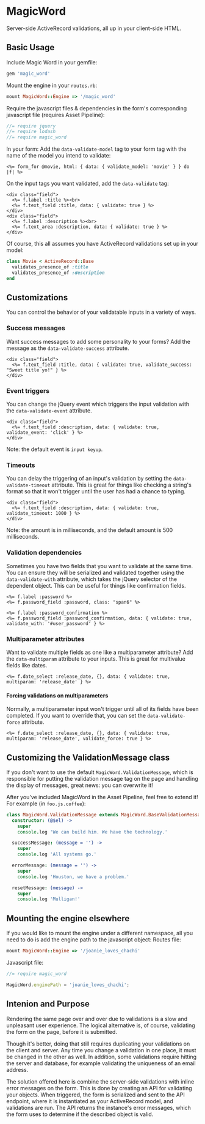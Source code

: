 # MagicWord
Server-side ActiveRecord validations, all up in your client-side HTML.

## Basic Usage
Include Magic Word in your gemfile:
```ruby
gem 'magic_word'
```
Mount the engine in your `routes.rb`:
```ruby
mount MagicWord::Engine => '/magic_word'
```
Require the javascript files & dependencies in the form's corresponding javascript file (requires Asset Pipeline):
```js
//= require jquery
//= require lodash
//= require magic_word
```

In your form:
Add the `data-validate-model` tag to your form tag with the name of the model you intend to validate:
```erb
<%= form_for @movie, html: { data: { validate_model: 'movie' } } do |f| %>
```
On the input tags you want validated, add the `data-validate` tag:
```erb
<div class="field">
  <%= f.label :title %><br>
  <%= f.text_field :title, data: { validate: true } %>
</div>
<div class="field">
  <%= f.label :description %><br>
  <%= f.text_area :description, data: { validate: true } %>
</div>
```

Of course, this all assumes you have ActiveRecord validations set up in your model:
```ruby
class Movie < ActiveRecord::Base
  validates_presence_of :title
  validates_presence_of :description
end
```

## Customizations
You can control the behavior of your validatable inputs in a variety of ways.

### Success messages
Want success messages to add some personality to your forms? Add the message as the `data-validate-success` attribute.
```erb
<div class="field">
  <%= f.text_field :title, data: { validate: true, validate_success: "Sweet title yo!" } %>
</div>
```

### Event triggers
You can change the jQuery event which triggers the input validation with the `data-validate-event` attribute.
```erb
<div class="field">
  <%= f.text_field :description, data: { validate: true, validate_event: 'click' } %>
</div>
```
Note: the default event is `input keyup`.

### Timeouts
You can delay the triggering of an input's validation by setting the `data-validate-timeout` attribute. This is great for things like checking a string's format so that it won't trigger until the user has had a chance to typing.
```erb
<div class="field">
  <%= f.text_field :description, data: { validate: true, validate_timeout: 1000 } %>
</div>
```
Note: the amount is in milliseconds, and the default amount is 500 milliseconds.

### Validation dependencies
Sometimes you have two fields that you want to validate at the same time. You can ensure they will be serialized and validated together using the `data-validate-with` attribute, which takes the jQuery selector of the dependent object. This can be useful for things like confirmation fields.
```erb
<%= f.label :password %>
<%= f.password_field :password, class: "span6" %>

<%= f.label :password_confirmation %>
<%= f.password_field :password_confirmation, data: { validate: true, validate_with: '#user_password' } %>
```

### Multiparameter attributes
Want to validate multiple fields as one like a multiparameter attribute? Add the `data-multiparam` attribute to your inputs. This is great for multivalue fields like dates.
```erb
<%= f.date_select :release_date, {}, data: { validate: true, multiparam: 'release_date' } %>
```

#### Forcing validations on multiparameters
Normally, a multiparameter input won't trigger until all of its fields have been completed. If you want to override that, you can set the `data-validate-force` attribute.
```erb
<%= f.date_select :release_date, {}, data: { validate: true, multiparam: 'release_date', validate_force: true } %>
```

## Customizing the ValidationMessage class
If you don't want to use the default `MagicWord.ValidationMessage`, which is responsible for putting the validation message tag on the page and handling the display of messages, great news: you can overwrite it!

After you've included MagicWord in the Asset Pipeline, feel free to extend it! For example (in `foo.js.coffee`):
```coffeescript
class MagicWord.ValidationMessage extends MagicWord.BaseValidationMessage
  constructor: (@$el) ->
    super
    console.log 'We can build him. We have the technology.'

  successMessage: (message = '') ->
    super
    console.log 'All systems go.'

  errorMessage: (message = '') ->
    super
    console.log 'Houston, we have a problem.'

  resetMessage: (message) ->
    super
    console.log 'Mulligan!'
```

## Mounting the engine elsewhere
If you would like to mount the engine under a different namespace, all you need to do is add the engine path to the javascript object:
Routes file:
```ruby
mount MagicWord::Engine => '/joanie_loves_chachi'
```
Javascript file:
```javascript
//= require magic_word

MagicWord.enginePath = 'joanie_loves_chachi';
```

## Intenion and Purpose
Rendering the same page over and over due to validations is a slow and unpleasant user experience. The logical alternative is, of course, validating the form on the page, before it is submitted.

Though it's better, doing that still requires duplicating your validations on the client and server. Any time you change a validation in one place, it must be changed in the other as well. In addition, some validations require hitting the server and database, for example validating the uniqueness of an email address.

The solution offered here is combine the server-side validations with inline error messages on the form. This is done by creating an API for validating your objects. When triggered, the form is serialized and sent to the API endpoint, where it is instantiated as your ActiveRecord model, and validations are run. The API returns the instance's error messages, which the form uses to determine if the described object is valid.
